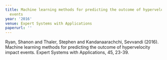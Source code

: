 ```yaml
---
title: Machine learning methods for predicting the outcome of hypervelocity impact
  events
year: '2016'
venue: Expert Systems with Applications
paperurl: ''
---
```

Ryan, Shanon and Thaler, Stephen and Kandanaarachchi, Sevvandi (2016). Machine learning methods for predicting the outcome of hypervelocity impact events. Expert Systems with Applications, 45, 23-39.

